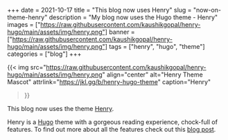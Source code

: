 +++
date = 2021-10-17
title = "This blog now uses Henry"
slug = "now-on-theme-henry"
description = "My blog now uses the Hugo theme - Henry"
images = ["https://raw.githubusercontent.com/kaushikgopal/henry-hugo/main/assets/img/henry.png"]
banner =["https://raw.githubusercontent.com/kaushikgopal/henry-hugo/main/assets/img/henry.png"]
tags = ["henry", "hugo", "theme"]
categories = ["blog"]
+++

{{< img src="https://raw.githubusercontent.com/kaushikgopal/henry-hugo/main/assets/img/henry.png"
        align="center"
        alt="Henry Theme Mascot" 
        attrlink="https://jkl.gg/b/henry-hugo-theme"
        caption="Henry"
>}}

This blog now uses the theme [Henry](https://jkl.gg/b/henry-hugo-theme).

Henry is a [Hugo](https://gohugo.io/) theme with a gorgeous reading experience, chock-full of features. To find out more about all the features check out this [blog post](https://jkl.gg/b/henry-hugo-theme/).
